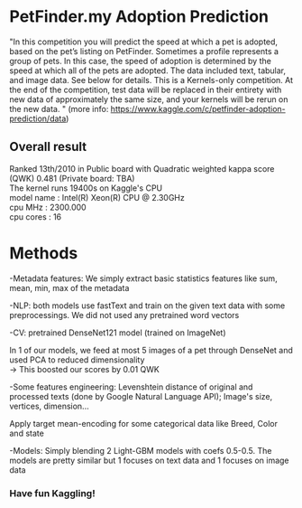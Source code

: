 # PetFinder.my Adoption Prediction 

"In this competition you will predict the speed at which a pet is adopted, based on the pet’s listing on PetFinder. Sometimes a profile represents a group of pets. In this case, the speed of adoption is determined by the speed at which all of the pets are adopted. The data included text, tabular, and image data. See below for details.
This is a Kernels-only competition. At the end of the competition, test data will be replaced in their entirety with new data of approximately the same size, and your kernels will be rerun on the new data. "
(more info: https://www.kaggle.com/c/petfinder-adoption-prediction/data) 

## Overall result
Ranked 13th/2010 in Public board with Quadratic weighted kappa score (QWK) 0.481 (Private board: TBA)  
The kernel runs 19400s on Kaggle's CPU  
        model name	: Intel(R) Xeon(R) CPU @ 2.30GHz  
        cpu MHz		: 2300.000  
        cpu cores	: 16  

# Methods
-Metadata features: We simply extract basic statistics features like sum, mean, min, max of the metadata   
  
-NLP: both models use fastText and train on the given text data with some preprocessings. We did not used any pretrained word vectors
    
-CV: pretrained DenseNet121 model (trained on ImageNet)
    
In 1 of our models, we feed at most 5 images of a pet through DenseNet and used PCA to reduced dimensionality  
-> This boosted our scores by 0.01 QWK 
    
-Some features engineering: Levenshtein distance of original and processed texts (done by Google Natural Language API); Image's size, vertices, dimension...
  
Apply target mean-encoding for some categorical data like Breed, Color and state
    
-Models: Simply blending 2 Light-GBM models with coefs 0.5-0.5. The models are pretty similar but 1 focuses on text data and 1 focuses on image data

### Have fun Kaggling!
